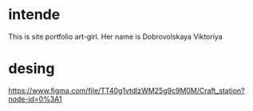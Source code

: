 # intende
 This is site  portfolio art-girl. Her name is Dobrovolskaya Viktoriya
# desing 
https://www.figma.com/file/TT40g1vtdlzWM25g9c9M0M/Craft_station?node-id=0%3A1